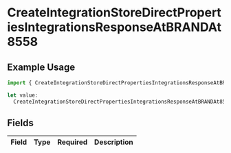 # CreateIntegrationStoreDirectPropertiesIntegrationsResponseAtBRANDAt8558

## Example Usage

```typescript
import { CreateIntegrationStoreDirectPropertiesIntegrationsResponseAtBRANDAt8558 } from "@vercel/sdk/models/createintegrationstoredirectop.js";

let value:
  CreateIntegrationStoreDirectPropertiesIntegrationsResponseAtBRANDAt8558 = {};
```

## Fields

| Field       | Type        | Required    | Description |
| ----------- | ----------- | ----------- | ----------- |